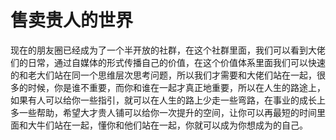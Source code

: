 # 售卖贵人的世界

现在的朋友圈已经成为了一个半开放的社群，在这个社群里面，我们可以看到大佬们的日常，通过自媒体的形式传播自己的价值，在这个价值体系里面我们可以快速的和老大们站在同一个思维层次思考问题，所以我们才需要和大佬们站在一起，很多的时候，你是谁不重要，而你和谁在一起才真正地重要，所以在人生的路途上，如果有人可以给你一些指引，就可以在人生的路上少走一些弯路，在事业的成长上多一些帮助，希望大才贵人铺可以给你一次提升的空间，让你可以再最短的时间里面和大牛们站在一起，懂你和他们站在一起，你就可以成为你想成为的自己。
